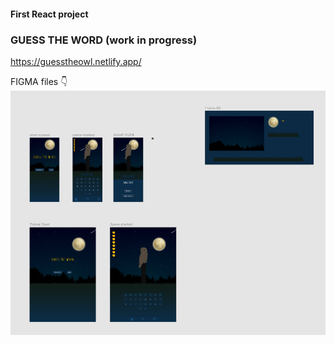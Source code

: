 #### First React project
### GUESS THE WORD (work in progress)

https://guesstheowl.netlify.app/

FIGMA files 👇
[![name](https://github.com/wBlanck/GuessTheWord/blob/main/designs.png?raw=true)](https://www.figma.com/file/927Rgx52CWPZAeijfLJC3e?embed_host=share&kind=&node-id=0%3A1&viewer=1)
